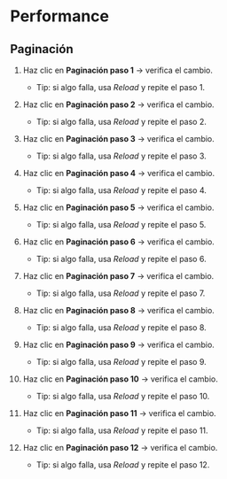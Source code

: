 # Performance

## Paginación

1. Haz clic en **Paginación paso 1** → verifica el cambio.

    - Tip: si algo falla, usa *Reload* y repite el paso 1.

2. Haz clic en **Paginación paso 2** → verifica el cambio.

    - Tip: si algo falla, usa *Reload* y repite el paso 2.

3. Haz clic en **Paginación paso 3** → verifica el cambio.

    - Tip: si algo falla, usa *Reload* y repite el paso 3.

4. Haz clic en **Paginación paso 4** → verifica el cambio.

    - Tip: si algo falla, usa *Reload* y repite el paso 4.

5. Haz clic en **Paginación paso 5** → verifica el cambio.

    - Tip: si algo falla, usa *Reload* y repite el paso 5.

6. Haz clic en **Paginación paso 6** → verifica el cambio.

    - Tip: si algo falla, usa *Reload* y repite el paso 6.

7. Haz clic en **Paginación paso 7** → verifica el cambio.

    - Tip: si algo falla, usa *Reload* y repite el paso 7.

8. Haz clic en **Paginación paso 8** → verifica el cambio.

    - Tip: si algo falla, usa *Reload* y repite el paso 8.

9. Haz clic en **Paginación paso 9** → verifica el cambio.

    - Tip: si algo falla, usa *Reload* y repite el paso 9.

10. Haz clic en **Paginación paso 10** → verifica el cambio.

    - Tip: si algo falla, usa *Reload* y repite el paso 10.

11. Haz clic en **Paginación paso 11** → verifica el cambio.

    - Tip: si algo falla, usa *Reload* y repite el paso 11.

12. Haz clic en **Paginación paso 12** → verifica el cambio.

    - Tip: si algo falla, usa *Reload* y repite el paso 12.
